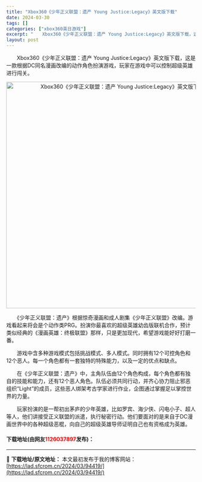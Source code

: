 ```yaml
---
title: "Xbox360《少年正义联盟：遗产 Young Justice:Legacy》英文版下载"
date: 2024-03-30
tags: []
categories: ["xbox360英日游戏"]
excerpt: "　　Xbox360《少年正义联盟：遗产 Young Justice:Legacy》英文版下载，这是一款根据DC同名漫画改编的动作角色扮演游戏，玩家在游戏中可以控制超级英雄进行闯关。 　　《少年正义联盟：遗产》根据惊奇漫画和成人剧集《少年正义联盟》改编。游戏看起来将会是个动作类PRG。扮演你最喜欢的超&hellip;"
layout: post
---
```


 <p>　　Xbox360《少年正义联盟：遗产 Young Justice:Legacy》英文版下载，这是一款根据DC同名漫画改编的动作角色扮演游戏，玩家在游戏中可以控制超级英雄进行闯关。</p> <p align="center"><img align="" border="0" src="https://lad.sfcrom.cn/wp-content/uploads/2024/03/20240330_6607d87541bf4.webp" width="600" alt="Xbox360《少年正义联盟：遗产 Young Justice:Legacy》英文版下载" /></p> <p>　　《少年正义联盟：遗产》根据惊奇漫画和成人剧集《少年正义联盟》改编。游戏看起来将会是个动作类PRG。扮演你最喜欢的超级英雄幼齿版联机合作，预计类似经典的《漫画英雄：终极联盟》那样，只是更加现代，希望游戏能好好打磨一番。</p> <p>　　游戏中含多种游戏模式包括挑战模式、多人模式。同时拥有12个可控角色和12个恶人。每一个角色都有一套独特的特殊能力，以及一定的优点和缺点。</p> <p>　　在《少年正义联盟：遗产》中，主角队伍由12个角色构成，每个角色都有独自的技能和能力，还有12个恶人角色。队伍必须共同行动，并齐心协力阻止邪恶组织&ldquo;Light&rdquo;的成员，这些恶人绑架考古学家进行作业，企图通过掌握足以掌控世界的力量。</p> <p>　　玩家扮演的是一帮初出茅庐的少年英雄，比如罗宾、海少侠、闪电小子、超人等人，他们讲接受正义联盟的派遣，执行秘密行动。他们要面对的是来自于DC漫画世界中的各种超级恶棍，向自己的超级英雄导师证明自己也有资格成为英雄。</p> <p><h4>下载地址(由网友<font color="red">1126037897</font>发布)：</h4></p> 

---
📖 **下载地址/原文地址：** 本文最初发布于我的博客网站：[https://lad.sfcrom.cn/2024/03/94419/](https://lad.sfcrom.cn/2024/03/94419/)
